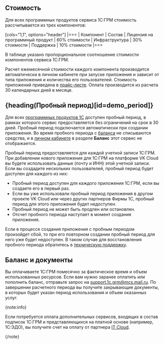 ## Стоимость

Для всех программных продуктов сервиса 1С:ГРМ стоимость рассчитывается из трех компонентов:

[cols="1,1", options="header"]
|===
| Компонент
| Состав
| Лицензия на программный продукт
| 60% стоимости
| Инфраструктура
| 30% стоимости
| Поддержка
| 10% стоимости
|===

В таблице указано пропорциональное соотношение стоимости компонентов сервиса 1С:ГРМ.

Расчет ежемесячной стоимости каждого компонента производится автоматически в личном кабинете при запуске приложения и зависит от типа приложения и количества его пользователей. Стоимость приложений приведена в [прайс-листе](https://cloud.vk.com/pricelist/#grm). Оплата производится из расчета 30 календарных дней в месяце.

## {heading(Пробный период)[id=demo_period]}

Для всех [программных продуктов 1С](/ru/applications-and-services/1cgrm/about#description) доступен пробный период, в рамках которого сервис предоставляется без ограничений на срок в 30 дней. Пробный период подключается автоматически при создании приложения. Во время пробного периода с [баланса](https://cloud.vk.com/docs/ru/intro/billing/concepts/balance) не списываются средства, и в [личном кабинете](https://msk.cloud.vk.com/app/services/billing) в разделе **Баланс** этот сервис не отображается.

Пробный период предоставляется для каждой учетной записи 1С:ГРМ. При добавлении нового приложения для 1С:ГРМ на платформе VK Cloud вы будете использовать данные (почту и ИНН) этой учетной записи. Если вы создадите нескольких пользователей, пробный период будет доступен для каждого из них: 

- Пробный период доступен для каждого приложения 1С:ГРМ, если вы создаете его в первый раз.
- Если вы уже использовали пробный период приложения в другом проекте VK Cloud или через других партнеров Фирмы 1С, пробный период для этого приложения будет недоступен.
- Пробный период не может быть продлен или остановлен. 
- Отсчет пробного периода наступает в момент создания приложения.

Если в процессе создания приложения с пробным периодом произойдет сбой, то при его повторном создании пробный период для него уже будет недоступен. В таком случае для восстановления пробного периода обратитесь в [техническую поддержку](/ru/applications-and-services/1cgrm/about#support).

## Баланс и документы

Вы оплачиваете 1С:ГРМ помесячно за фактическое время и объем использованных ресурсов. Если вам нужно заранее оплатить или пополнить баланс, отправьте запрос на [support.1c.grm@mcs.mail.ru](mailto:support.1c.grm@mcs.mail.ru). По завершении расчетного периода вы получите закрывающие документы, в которых будет указан период использования и объем оказанных услуг.

{note:info}

Если потребуется оплата дополнительных сервисов, входящих в состав подписок 1С:ГРМ и представляющихся на платной основе (например, 1С:ЭДО), вы получите счет на оплату от партнера [IT Cloud](https://itcloud.pro).

{/note}